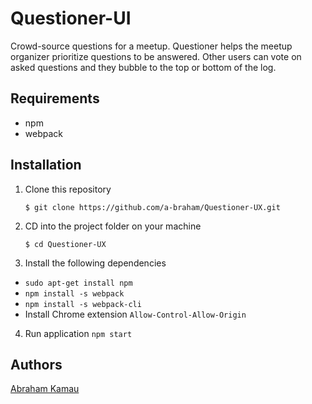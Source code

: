 # Questioner-UI
Crowd-source questions for a meetup. Questioner helps the meetup organizer prioritize questions to be answered. Other users can vote on asked questions and they bubble to the top or bottom of the log.

## Requirements
- npm
- webpack

## Installation
1. Clone this repository
    ```
    $ git clone https://github.com/a-braham/Questioner-UX.git
    ```
2. CD into the project folder on your machine
    ```
    $ cd Questioner-UX
    ```
3. Install the following dependencies
- ``` sudo apt-get install npm ```
- ``` npm install -s webpack ```
- ``` npm install -s webpack-cli ```
- Install Chrome extension ``` Allow-Control-Allow-Origin ```

4. Run application
``` npm start ```

## Authors
[Abraham Kamau](https://github.com/a-braham)